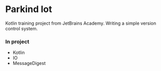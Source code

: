 # Parkind lot

Kotlin training project from JetBrains Academy.
Writing a simple version control system.

### In project
* Kotlin
* IO
* MessageDigest
